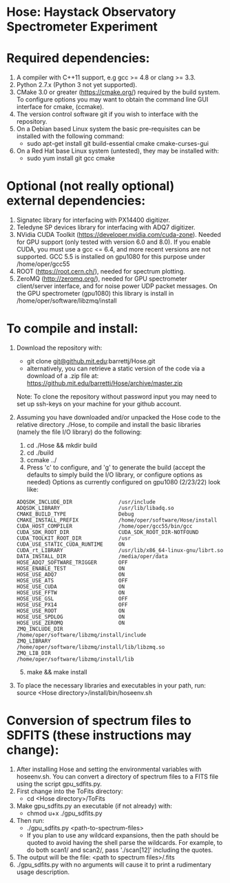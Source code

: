 # Hose: Haystack Observatory Spectrometer Experiment

# Required dependencies: 
1. A compiler with C++11 support, e.g gcc >= 4.8 or clang >= 3.3. 
2. Python 2.7.x (Python 3 not yet supported).
3. CMake 3.0 or greater (https://cmake.org/) required by the build system.
    To configure options you may want to obtain the command line GUI
    interface for cmake, (ccmake). 
4. The version control software git if you wish to interface with the repository.
5. On a Debian based Linux system the basic pre-requisites can be installed with the following command:
    - sudo apt-get install git build-essential cmake cmake-curses-gui
6. On a Red Hat base Linux system (untested), they may be installed with:
    - sudo yum install git gcc cmake


# Optional (not really optional) external dependencies:
1. Signatec library for interfacing with PX14400 digitizer.
2. Teledyne SP devices library for interfacing with ADQ7 digitizer.
3. NVidia CUDA Toolkit (https://developer.nvidia.com/cuda-zone). 
    Needed for GPU support (only tested with version 6.0 and 8.0). 
    If you enable CUDA, you must use a gcc <= 6.4, and more recent versions are not supported.
    GCC 5.5 is installed on gpu1080 for this purpose under /home/oper/gcc55
4. ROOT (https://root.cern.ch/), needed for spectrum plotting.
5. ZeroMQ (http://zeromq.org/), needed for GPU spectrometer client/server interface, and for noise power UDP packet messages.
On the GPU spectrometer (gpu1080) this library is install in /home/oper/software/libzmq/install


# To compile and install:
1. Download the repository with:
    - git clone git@github.mit.edu:barrettj/Hose.git
    - alternatively, you can retrieve a static version of the code via 
      a download of a .zip file at:
      https://github.mit.edu/barrettj/Hose/archive/master.zip

    Note: To clone the repository without password input you may need to set 
    up ssh-keys on your machine for your github account.
2.  Assuming you have downloaded and/or unpacked the Hose code to the relative directory ./Hose,
    to compile and install the basic libraries (namely the file I/O library) do the following:
    1. cd ./Hose && mkdir build
    2. cd ./build
    3. ccmake ../
    4. Press 'c' to configure, and 'g' to generate the build (accept the defaults to simply build the I/O library, or configure options as needed)
    Options as currently configured on gpu1080 (2/23/22) look like:
    ```
    ADQSDK_INCLUDE_DIR               /usr/include                                                                                                                                                            
    ADQSDK_LIBRARY                   /usr/lib/libadq.so                                                                                                                                                      
    CMAKE_BUILD_TYPE                 Debug                                                                                                                                                                   
    CMAKE_INSTALL_PREFIX             /home/oper/software/Hose/install                                                                                                                                        
    CUDA_HOST_COMPILER               /home/oper/gcc55/bin/gcc                                                                                                                                                
    CUDA_SDK_ROOT_DIR                CUDA_SDK_ROOT_DIR-NOTFOUND                                                                                                                                              
    CUDA_TOOLKIT_ROOT_DIR            /usr                                                                                                                                                                    
    CUDA_USE_STATIC_CUDA_RUNTIME     ON                                                                                                                                                                      
    CUDA_rt_LIBRARY                  /usr/lib/x86_64-linux-gnu/librt.so                                                                                                                                      
    DATA_INSTALL_DIR                 /media/oper/data                                                                                                                                                        
    HOSE_ADQ7_SOFTWARE_TRIGGER       OFF                                                                                                                                                                     
    HOSE_ENABLE_TEST                 ON                                                                                                                                                                      
    HOSE_USE_ADQ7                    ON                                                                                                                                                                      
    HOSE_USE_ATS                     OFF                                                                                                                                                                     
    HOSE_USE_CUDA                    ON                                                                                                                                                                      
    HOSE_USE_FFTW                    ON                                                                                                                                                                      
    HOSE_USE_GSL                     OFF                                                                                                                                                                     
    HOSE_USE_PX14                    OFF                                                                                                                                                                     
    HOSE_USE_ROOT                    ON                                                                                                                                                                      
    HOSE_USE_SPDLOG                  ON                                                                                                                                                                      
    HOSE_USE_ZEROMQ                  ON                                                                                                                                                                      
    ZMQ_INCLUDE_DIR                  /home/oper/software/libzmq/install/include                                                                                                                              
    ZMQ_LIBRARY                      /home/oper/software/libzmq/install/lib/libzmq.so                                                                                                                        
    ZMQ_LIB_DIR                      /home/oper/software/libzmq/install/lib  
    ```
    5. make && make install

3. To place the necessary libraries and executables in your path, run:
    source \<Hose directory\>/install/bin/hoseenv.sh

# Conversion of spectrum files to SDFITS (these instructions may change):
1. After installing Hose and setting the environmental variables with hoseenv.sh. You can convert a directory of spectrum files to a FITS file using the script gpu_sdfits.py.
2. First change into the ToFits directory:
    - cd \<Hose directory\>/ToFits
3. Make gpu_sdfits.py an executable (if not already) with:
    - chmod u+x ./gpu_sdfits.py
4. Then run:
    - ./gpu_sdfits.py \<path-to-spectrum-files\>
    - If you plan to use any wildcard expansions, then the path should be quoted to avoid having the shell parse the wildcards. For example, to do both scan1/ and scan2/, pass './scan[12]' including the quotes.
5. The output will be the file: \<path to spectrum files\>/<path basename>.fits
6. ./gpu_sdfits.py with no arguments will cause it to print a rudimentary usage description.



